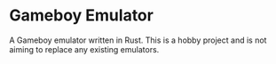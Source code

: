 # Gameboy Emulator
A Gameboy emulator written in Rust. This is a hobby project and is not aiming to replace any existing emulators.